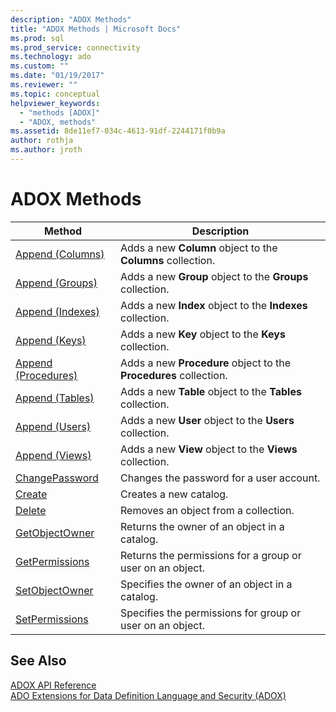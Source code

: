 ```yaml
---
description: "ADOX Methods"
title: "ADOX Methods | Microsoft Docs"
ms.prod: sql
ms.prod_service: connectivity
ms.technology: ado
ms.custom: ""
ms.date: "01/19/2017"
ms.reviewer: ""
ms.topic: conceptual
helpviewer_keywords: 
  - "methods [ADOX]"
  - "ADOX, methods"
ms.assetid: 8de11ef7-034c-4613-91df-2244171f0b9a
author: rothja
ms.author: jroth
---
```

# ADOX Methods

|Method|Description|  
|-|-|  
|[Append (Columns)](./append-method-adox-columns.md)|Adds a new **Column** object to the **Columns** collection.|  
|[Append (Groups)](./append-method-adox-groups.md)|Adds a new **Group** object to the **Groups** collection.|  
|[Append (Indexes)](./append-method-adox-indexes.md)|Adds a new **Index** object to the **Indexes** collection.|  
|[Append (Keys)](./append-method-adox-keys.md)|Adds a new **Key** object to the **Keys** collection.|  
|[Append (Procedures)](./append-method-adox-procedures.md)|Adds a new **Procedure** object to the **Procedures** collection.|  
|[Append (Tables)](./append-method-adox-tables.md)|Adds a new **Table** object to the **Tables** collection.|  
|[Append (Users)](./append-method-adox-users.md)|Adds a new **User** object to the **Users** collection.|  
|[Append (Views)](./append-method-adox-views.md)|Adds a new **View** object to the **Views** collection.|  
|[ChangePassword](./changepassword-method-adox.md)|Changes the password for a user account.|  
|[Create](./create-method-adox.md)|Creates a new catalog.|  
|[Delete](./delete-method-adox-collections.md)|Removes an object from a collection.|  
|[GetObjectOwner](./getobjectowner-method-adox.md)|Returns the owner of an object in a catalog.|  
|[GetPermissions](./getpermissions-method-adox.md)|Returns the permissions for a group or user on an object.|  
|[SetObjectOwner](./setobjectowner-method.md)|Specifies the owner of an object in a catalog.|  
|[SetPermissions](./setpermissions-method-adox.md)|Specifies the permissions for group or user on an object.|  
  
## See Also  
 [ADOX API Reference](./adox-object-model.md)   
 [ADO Extensions for Data Definition Language and Security (ADOX)](../../guide/extensions/ado-extensions-for-data-definition-language-and-security-adox.md)